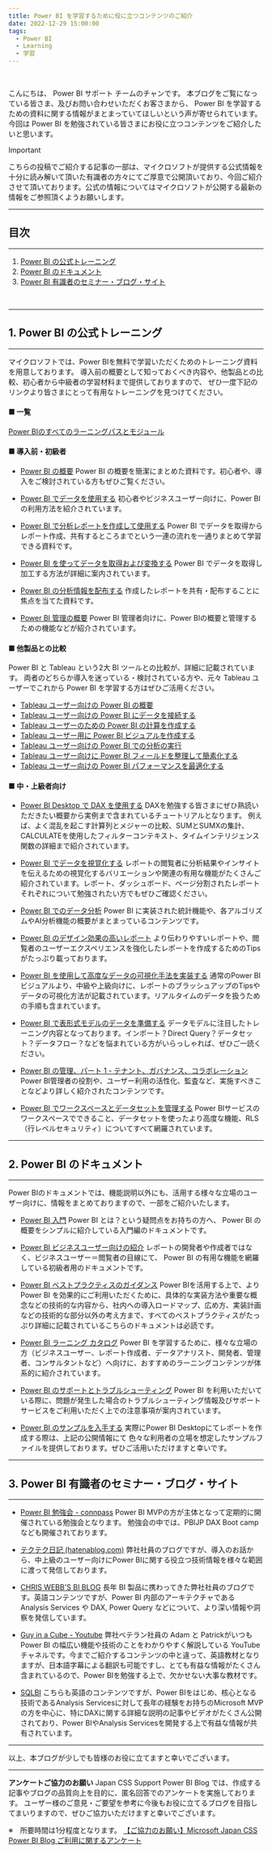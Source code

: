 ```yaml
---
title: Power BI を学習するために役に立つコンテンツのご紹介
date: 2022-12-29 15:00:00 
tags:
  - Power BI
  - Learning
  - 学習
---
```


</br>

こんにちは、 Power BI サポート チームのチャンです。
本ブログをご覧になっている皆さま、及びお問い合わせいただくお客さまから、 Power BI を学習するための資料に関する情報がまとまっていてほしいという声が寄せられています。
今回は Power BI を勉強されている皆さまにお役に立つコンテンツをご紹介したいと思います。

<!-- more -->

> [!IMPORTANT]
> こちらの投稿でご紹介する記事の一部は、マイクロソフトが提供する公式情報を十分に読み解いて頂いた有識者の方々にてご厚意で公開頂いており、今回ご紹介させて頂いております。公式の情報についてはマイクロソフトが公開する最新の情報をご参照頂くようお願いします。

---
## 目次
---
1. [Power BI の公式トレーニング](#1-Power-BI-の公式トレーニング)
2. [Power BI のドキュメント](#2-Power-BI-のドキュメント)
3. [Power BI 有識者のセミナー・ブログ・サイト](#2-Power-BI-有識者のセミナー・ブログ・サイト)
</br>


---
## 1. Power BI の公式トレーニング
---

マイクロソフトでは、Power BIを無料で学習いただくためのトレーニング資料を用意しております。
導入前の概要として知っておくべき内容や、他製品との比較、初心者から中級者の学習材料まで提供しておりますので、
ぜひ一度下記のリンクより皆さまにとって有用なトレーニングを見つけてください。

#### ■ 一覧
 [Power BIのすべてのラーニングパスとモジュール](https://learn.microsoft.com/ja-jp/training/browse/?terms=power%20bi)


#### ■ 導入前・初級者

- [Power BI の概要](https://learn.microsoft.com/ja-jp/training/paths/get-started-power-bi/)
Power BI の概要を簡潔にまとめた資料です。初心者や、導入をご検討されている方もぜひご覧ください。

- [Power BI でデータを使用する](https://learn.microsoft.com/ja-jp/training/paths/consume-data-with-power-bi/)
初心者やビジネスユーザー向けに、Power BIの利用方法を紹介されています。

- [Power BI で分析レポートを作成して使用する](https://learn.microsoft.com/ja-jp/training/paths/create-use-analytics-reports-power-bi/)
Power BI でデータを取得からレポート作成、共有するところまでという一連の流れを一通りまとめて学習できる資料です。

- [Power BI を使ってデータを取得および変換する](https://learn.microsoft.com/ja-jp/training/paths/get-transform-data-power-bi/)
Power BI でデータを取得し加工する方法が詳細に案内されています。

- [Power BI の分析情報を配布する](https://learn.microsoft.com/ja-jp/training/paths/distribute-power-bi-insights/)
作成したレポートを共有・配布することに焦点を当てた資料です。

- [Power BI 管理の概要](https://learn.microsoft.com/ja-jp/training/paths/introduction-power-bi-administration/)
Power BI 管理者向けに、Power BIの概要と管理するための機能などが紹介されています。

#### ■ 他製品との比較
Power BI と Tableau という2大 BI ツールとの比較が、詳細に記載されています。
両者のどちらか導入を迷っている・検討されている方や、元々 Tableau ユーザーでこれから Power BI を学習する方はぜひご活用ください。

- [Tableau ユーザー向けの Power BI の概要](https://learn.microsoft.com/ja-jp/training/modules/power-bi-tableau-intro/)
- [Tableau ユーザー向けの Power BI にデータを接続する](https://learn.microsoft.com/ja-jp/training/modules/power-bi-tableau-data-connectivity/)
- [Tableau ユーザーのための Power BI の計算を作成する](https://learn.microsoft.com/ja-jp/training/modules/power-bi-tableau-calculations/)
- [Tableau ユーザー用に Power BI ビジュアルを作成する](https://learn.microsoft.com/ja-jp/training/modules/power-bi-tableau-visuals/)
- [Tableau ユーザー向けの Power BI での分析の実行](https://learn.microsoft.com/ja-jp/training/modules/power-bi-tableau-analytics/)
- [Tableau ユーザー向けに Power BI フィールドを整理して簡素化する](https://learn.microsoft.com/ja-jp/training/modules/power-bi-tableau-organize-fields/)
- [Tableau ユーザー向けの Power BI パフォーマンスを最適化する](https://learn.microsoft.com/ja-jp/training/modules/power-bi-tableau-optimize-performance/)


#### ■ 中・上級者向け

- [Power BI Desktop で DAX を使用する](https://learn.microsoft.com/ja-jp/training/paths/dax-power-bi/)
DAXを勉強する皆さまにぜひ熟読いただきたい概要から実例まで含まれているチュートリアルとなります。
例えば、よく混乱を起こす計算列とメジャーの比較、SUMとSUMXの集計、CALCULATEを使用したフィルターコンテキスト、タイムインテリジェンス関数の詳細まで紹介されています。

- [Power BI でデータを視覚化する](https://learn.microsoft.com/ja-jp/training/paths/visualize-data-power-bi/)
レポートの閲覧者に分析結果やインサイトを伝えるための視覚化するバリエーションや関連の有用な機能がたくさんご紹介されています。レポート、ダッシュボード、ページ分割されたレポートそれぞれについて勉強されたい方でもぜひご確認ください。

- [Power BI でのデータ分析](https://learn.microsoft.com/ja-jp/training/paths/perform-analytics-power-bi/)
Power BI に実装された統計機能や、各アルゴリズムやAI分析機能の概要がまとまっているコンテンツです。

- [Power BI のデザイン効果の高いレポート](https://learn.microsoft.com/ja-jp/training/paths/power-bi-effective/)
より伝わりやすいレポートや、閲覧者のユーザーエクスペリエンスを強化したレポートを作成するためのTipsがたっぷり載っております。

- [Power BI を使用して高度なデータの可視化手法を実装する](https://learn.microsoft.com/ja-jp/training/paths/implement-advanced-data-visualization-techniques/)
通常のPower BIビジュアルより、中級や上級向けに、レポートのブラッシュアップのTipsやデータの可視化方法が記載されています。リアルタイムのデータを扱うための手順も含まれています。

- [Power BI で表形式モデルのデータを準備する](https://learn.microsoft.com/ja-jp/training/paths/prepare-data-for-tabular-models-power-bi/)
データモデルに注目したトレーニング内容となっております。インポート？Direct Query？データセット？データフロー？などを悩まれている方がいらっしゃれば、ぜひご一読ください。

- [Power BI の管理、パート 1 - テナント、ガバナンス、コラボレーション](https://learn.microsoft.com/ja-jp/training/paths/administer-power-bi-part-1/)
Power BI管理者の役割や、ユーザー利用の活性化、監査など、実施すべきことなどより詳しく紹介されたコンテンツです。

- [Power BI でワークスペースとデータセットを管理する](https://learn.microsoft.com/ja-jp/training/paths/manage-workspaces-datasets-power-bi/)
Power BIサービスのワークスペースでできること、データセットを使ったより高度な機能、RLS（行レベルセキュリティ）についてすべて網羅されています。


---
## 2. Power BI のドキュメント
---

Power BIのドキュメントでは、機能説明以外にも、活用する様々な立場のユーザー向けに、情報をまとめておりますので、一部をご紹介いたします。

- [Power BI 入門](https://learn.microsoft.com/ja-JP/power-bi/fundamentals/)
Power BI とは？という疑問点をお持ちの方へ、 Power BI の概要をシンプルに紹介している入門編のドキュメントです。

- [Power BI ビジネスユーザー向けの紹介](https://learn.microsoft.com/ja-JP/power-bi/consumer/)
レポートの開発者や作成者ではなく、ビジネスユーザー＝閲覧者の目線にて、 Power BI の有用な機能を網羅している初級者用のドキュメントです。

- [Power BI ベストプラクティスのガイダンス](https://learn.microsoft.com/ja-jp/power-bi/guidance/power-bi-optimization)
Power BIを活用する上で、より Power BI を効果的にご利用いただくために、具体的な実装方法や重要な概念などの技術的な内容から、社内への導入ロードマップ、広め方、実装計画などの技術的な部分以外の考え方まで、すべてのベストプラクティスがたっぷり詳細に記載されているこちらのドキュメントは必読です。

- [Power BI ラーニング カタログ](https://learn.microsoft.com/ja-jp/power-bi/learning-catalog/)
Power BI を学習するために、様々な立場の方（ビジネスユーザー、レポート作成者、データアナリスト、開発者、管理者、コンサルタントなど）へ向けに、おすすめのラーニングコンテンツが体系的に紹介されています。

- [Power BI のサポートとトラブルシューティング](https://learn.microsoft.com/ja-jp/power-bi/troubleshoot/)
Power BI を利用いただいている際に、問題が発生した場合のトラブルシューティング情報及びサポートサービスをご利用いただく上での注意事項が案内されています。

- [Power BI のサンプルを入手する](https://learn.microsoft.com/ja-jp/power-bi/create-reports/sample-datasets)
実際にPower BI Desktopにてレポートを作成する際は、上記の公開情報にて 色々な利用者の立場を想定したサンプルファイルを提供しております。ぜひご活用いただけますと幸いです。 


---
## 3. Power BI 有識者のセミナー・ブログ・サイト
---
- [Power BI 勉強会 - connpass](https://powerbi.connpass.com/)
Power BI MVPの方が主体となって定期的に開催されている勉強会となります。 
勉強会の中では、PBIJP DAX Boot campなども開催されております。 

- [テクテク日記 (hatenablog.com)](https://marshal115.hatenablog.com/)
弊社社員のブログですが、導入のお話から、中上級のユーザー向けにPower BIに関する役立つ技術情報を様々な範囲に渡って発信しております。 

- [CHRIS WEBB'S BI BLOG](https://blog.crossjoin.co.uk/)
長年 BI 製品に携わってきた弊社社員のブログです。英語コンテンツですが、Power BI 内部のアーキテクチャである Analysis Services や DAX, Power Query などについて、より深い情報や洞察を発信しています。


- [Guy in a Cube - Youtube](https://www.youtube.com/channel/UCFp1vaKzpfvoGai0vE5VJ0w) 
弊社ベテラン社員の Adam と Patrickがいつも Power BI の幅広い機能や技術のことをわかりやすく解説している YouTube チャネルです。今までご紹介するコンテンツの中と違って、英語教材となりますが、日本語字幕による翻訳も可能ですし、とても有益な情報がたくさん含まれているので、Power BIを勉強する上で、欠かせない大事な教材です。

- [SQLBI](https://www.sqlbi.com/)
こちらも英語のコンテンツですが、Power BIをはじめ、核心となる技術であるAnalysis Servicesに対して長年の経験をお持ちのMicrosoft MVPの方を中心に、特にDAXに関する詳細な説明の記事やビデオがたくさん公開されており、Power BIやAnalysis Servicesを開発する上で有益な情報が共有されています。

---


以上、本ブログが少しでも皆様のお役に立てますと幸いでございます。

---

**アンケートご協力のお願い**
Japan CSS Support Power BI Blog では、作成する記事やブログの品質向上を目的に、匿名回答でのアンケートを実施しております。
ユーザー様のご意見・ご要望を参考に今後もお役に立てるブログを目指してまいりますので、ぜひご協力いただけますと幸いでございます。 

※　所要時間は1分程度となります。
[【ご協力のお願い】Microsoft Japan CSS Power BI Blog ご利用に関するアンケート](https://jpbap-sqlbi.github.io/blog/powerbi/pbi_blogsurvey2022/)
